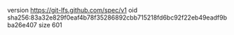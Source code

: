 version https://git-lfs.github.com/spec/v1
oid sha256:83a32e829f0eaf4b78f35286892cbb715218fd6bc92f22eb49eadf9bba26e407
size 601
